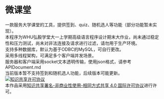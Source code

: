 # 微课堂
一款服务大学课堂的工具，提供签到、quiz、随机选人等功能（部分功能暂未实现）。  
本程序为WHU弘毅学堂大一上学期高级语言程序设计期末大作业，尚未通过稳定性和压力测试，尚未对非法连接及请求进行过滤，请勿用于生产环境。   
支持多种数据库，默认为基于ODBC的MySQL，可自行更改。  
采用多线程架构，可满足多个客户端并发场景。    
服务器和客户端采用socket文本透明传输，使用json格式，请参考APIDocument.md  
当前版本暂不支持签到和随机选人功能，后续版本可能更新。    
<a rel="license" href="http://creativecommons.org/licenses/by-nc-sa/4.0/"><img alt="知识共享许可协议" style="border-width:0" src="https://i.creativecommons.org/l/by-nc-sa/4.0/88x31.png" /></a><br />本作品采用<a rel="license" href="http://creativecommons.org/licenses/by-nc-sa/4.0/">知识共享署名-非商业性使用-相同方式共享 4.0 国际许可协议</a>进行许可。
